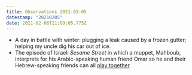 ```yaml
---
title: Observations 2021-02-05
datestamp: "20210205"
date: 2021-02-06T21:09:05.775Z
---
```

- A day in battle with winter: plugging a leak caused by a frozen gutter; helping my uncle dig his car out of ice.
- The episode of Israeli *Sesame Street* in which a muppet, Mahboub, interprets for his Arabic-speaking human friend Omar so he and their Hebrew-speaking friends can all [play together](https://www.youtube.com/watch?v=q2oqfFSse0s&feature=youtu.be).